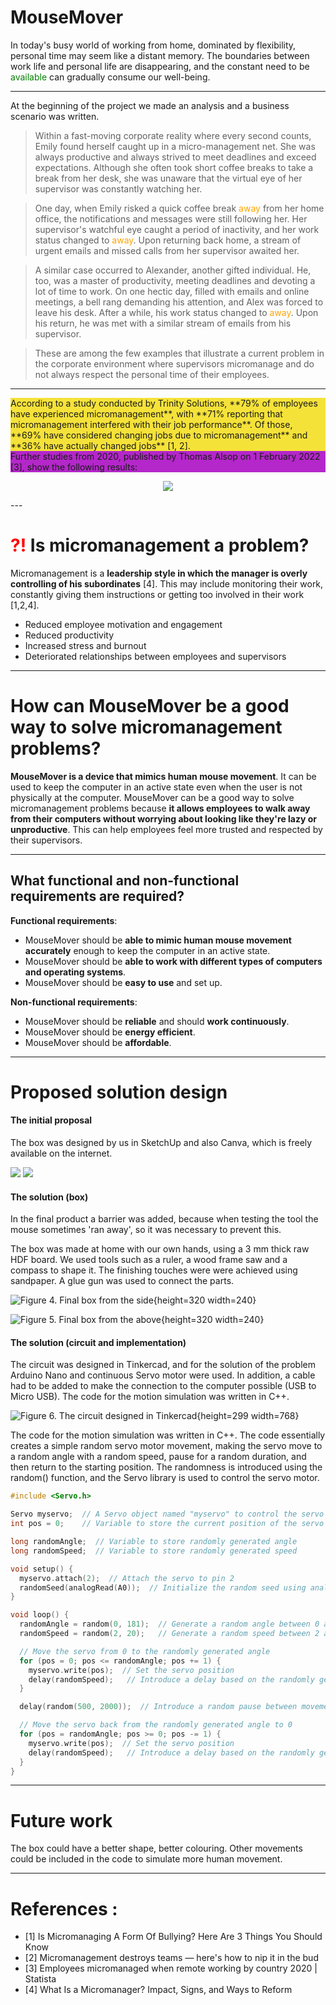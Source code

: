 # MouseMover

In today's busy world of working from home, dominated by flexibility, personal time may seem like a distant memory. The boundaries between work life and personal life are disappearing, and the constant need to be <span style="color:green">available</span> can gradually consume our well-being.

---
At the beginning of the project we made an analysis and a business scenario was written.

> Within a fast-moving corporate reality where every second counts, Emily found herself caught up in a micro-management net. She was always productive and always strived to meet deadlines and exceed expectations. Although she often took short coffee breaks to take a break from her desk, she was unaware that the virtual eye of her supervisor was constantly watching her.

> One day, when Emily risked a quick coffee break <span style="color:orange">away</span> from her home office, the notifications and messages were still following her. Her supervisor's watchful eye caught a period of inactivity, and her work status changed to <span style="color:orange">away</span>. Upon returning back home, a stream of urgent emails and missed calls from her supervisor awaited her.

> A similar case occurred to Alexander, another gifted individual. He, too, was a master of productivity, meeting deadlines and devoting a lot of time to work. On one hectic day, filled with emails and online meetings, a bell rang demanding his attention, and Alex was forced to leave his desk. After a while, his work status changed to <span style="color:orange">away</span>. Upon his return, he was met with a similar stream of emails from his supervisor.

> These are among the few examples that illustrate a current problem in the corporate environment where supervisors micromanage and do not always respect the personal time of their employees.

---
<div style="background-color: rgb(245, 226, 57);">
According to a study conducted by Trinity Solutions, **79% of employees have experienced micromanagement**, with **71% reporting that micromanagement interfered with their job performance**. Of those, **69% have considered changing jobs due to micromanagement** and **36% have actually changed jobs** [1, 2].
</div>

<div style="background-color: rgb(180, 39, 202);">
Further studies from 2020, published by Thomas Alsop on 1 February 2022 [3], show the following results:
</div>

<p align="center">
<img src="images/946b1157-5bfa-4b34-964c-17e714208e17.png"/>
</p>
---

# <span style="color:red">?!</span> Is micromanagement a problem?
Micromanagement is a **leadership style in which the manager is overly controlling of his subordinates** [4]. This may include monitoring their work, constantly giving them instructions or getting too involved in their work [1,2,4].

- Reduced employee motivation and engagement
- Reduced productivity
- Increased stress and burnout
- Deteriorated relationships between employees and supervisors

---

# How can MouseMover be a good way to solve micromanagement problems?

**MouseMover is a device that mimics human mouse movement**. It can be used to keep the computer in an active state even when the user is not physically at the computer. MouseMover can be a good way to solve micromanagement problems because **it allows employees to walk away from their computers without worrying about looking like they're lazy or unproductive**. This can help employees feel more trusted and respected by their supervisors.

--- 

## What functional and non-functional requirements are required?

**Functional requirements**:

- MouseMover should be **able to mimic human mouse movement accurately** enough to keep the computer in an active state.
- MouseMover should be **able to work with different types of computers and operating systems**.
- MouseMover should be **easy to use** and set up.

**Non-functional requirements**:


- MouseMover should be **reliable** and should **work continuously**.
- MouseMover should be **energy efficient**.
- MouseMover should be **affordable**.

---

# Proposed solution design

#### The initial proposal
The box was designed by us in SketchUp and also Canva, which is freely available on the internet.

<img src="images/1.png"/>

<img src="images/2.png"/>

#### The solution (box)

In the final product a barrier was added, because when testing the tool the mouse sometimes 'ran away', so it was necessary to prevent this.

The box was made at home with our own hands, using a 3 mm thick raw HDF board. We used tools such as a ruler, a wood frame saw and a compass to shape it. The finishing touches were were achieved using sandpaper. A glue gun was used to connect the parts.

![Figure 4. Final box from the side](images/photo_2024-01-14_20-54-53.jpg){height=320 width=240}

![Figure 5. Final box from the above](images/photo_2024-01-14_20-54-47.jpg){height=320 width=240}

#### The solution (circuit and implementation)
The circuit was designed in Tinkercad, and for the solution of the problem Arduino Nano and continuous Servo motor were used. In addition, a cable had to be added to make the connection to the computer possible (USB to Micro USB). The code for the motion simulation was written in C++.

![Figure 6. The circuit designed in Tinkercad](images/schema.png){height=299 width=768}

The code for the motion simulation was written in C++.  The code essentially creates a simple random servo motor movement, making the servo move to a random angle with a random speed, pause for a random duration, and then return to the starting position. The randomness is introduced using the random() function, and the Servo library is used to control the servo motor.

```c
#include <Servo.h>

Servo myservo;  // A Servo object named "myservo" to control the servo motor
int pos = 0;    // Variable to store the current position of the servo

long randomAngle;  // Variable to store randomly generated angle
long randomSpeed;  // Variable to store randomly generated speed

void setup() {
  myservo.attach(2);  // Attach the servo to pin 2
  randomSeed(analogRead(A0));  // Initialize the random seed using analog reading from pin A0
}

void loop() {
  randomAngle = random(0, 181);  // Generate a random angle between 0 and 180 degrees
  randomSpeed = random(2, 20);   // Generate a random speed between 2 and 19 (milliseconds)

  // Move the servo from 0 to the randomly generated angle
  for (pos = 0; pos <= randomAngle; pos += 1) {
    myservo.write(pos);  // Set the servo position
    delay(randomSpeed);   // Introduce a delay based on the randomly generated speed
  }

  delay(random(500, 2000));  // Introduce a random pause between movements (500 to 2000 milliseconds)

  // Move the servo back from the randomly generated angle to 0
  for (pos = randomAngle; pos >= 0; pos -= 1) {
    myservo.write(pos);  // Set the servo position
    delay(randomSpeed);   // Introduce a delay based on the randomly generated speed
  }
}
```

--- 

# Future work
The box could have a better shape, better colouring. Other movements could be included in the code to simulate more human movement.

---
# References :

- [1] Is Micromanaging A Form Of Bullying? Here Are 3 Things You Should Know
- [2] Micromanagement destroys teams — here's how to nip it in the bud
- [3] Employees micromanaged when remote working by country 2020 | Statista
- [4] What Is a Micromanager? Impact, Signs, and Ways to Reform 

